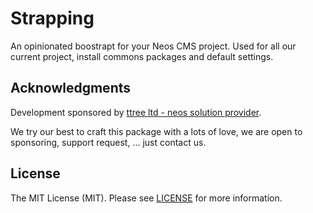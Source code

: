 Strapping
=========

An opinionated boostrapt for your Neos CMS project. Used for all our current project, install commons packages and default settings.

Acknowledgments
---------------

Development sponsored by [ttree ltd - neos solution provider](http://ttree.ch).

We try our best to craft this package with a lots of love, we are open to sponsoring, support request, ... just contact us.

License
-------

The MIT License (MIT). Please see [LICENSE](LICENSE.txt) for more information.
